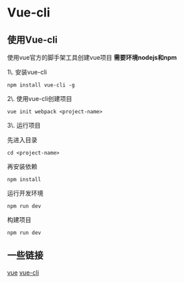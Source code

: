 # Vue-cli

## 使用Vue-cli
使用vue官方的脚手架工具创建vue项目
**需要环境nodejs和npm**

1\\. 安装vue-cli  

    npm install vue-cli -g

2\\. 使用vue-cli创建项目

    vue init webpack <project-name>
    
3\\. 运行项目
    
先进入目录    

    cd <project-name>

再安装依赖

    npm install
    
运行开发环境

    npm run dev

构建项目

    npm run dev



## 一些链接
[vue](http://)
[vue-cli](http://)